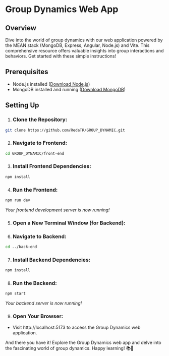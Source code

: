 # Group Dynamics Web App

## Overview
Dive into the world of group dynamics with our web application powered by the MEAN stack (MongoDB, Express, Angular, Node.js) and Vite. This comprehensive resource offers valuable insights into group interactions and behaviors. Get started with these simple instructions!

## Prerequisites
- Node.js installed ([Download Node.js](https://nodejs.org/))
- MongoDB installed and running ([Download MongoDB](https://www.mongodb.com/try/download/community))

## Setting Up
1. ### Clone the Repository:
```bash
git clone https://github.com/RedaTR/GROUP_DYNAMIC.git
```

2. ### Navigate to Frontend:
```bash
cd GROUP_DYNAMIC/front-end
```

3. ### Install Frontend Dependencies:
```bash
npm install
```

4. ### Run the Frontend:
```bash
npm run dev
```

*Your frontend development server is now running!*

5. ### Open a New Terminal Window (for Backend):

6. ### Navigate to Backend:
```bash
cd ../back-end
```

7. ### Install Backend Dependencies:
```bash
npm install
```

8. ### Run the Backend:
```bash
npm start
```

*Your backend server is now running!*

9. ### Open Your Browser:
- Visit http://localhost:5173 to access the Group Dynamics web application.

And there you have it! Explore the Group Dynamics web app and delve into the fascinating world of group dynamics. Happy learning! 📚🚀
